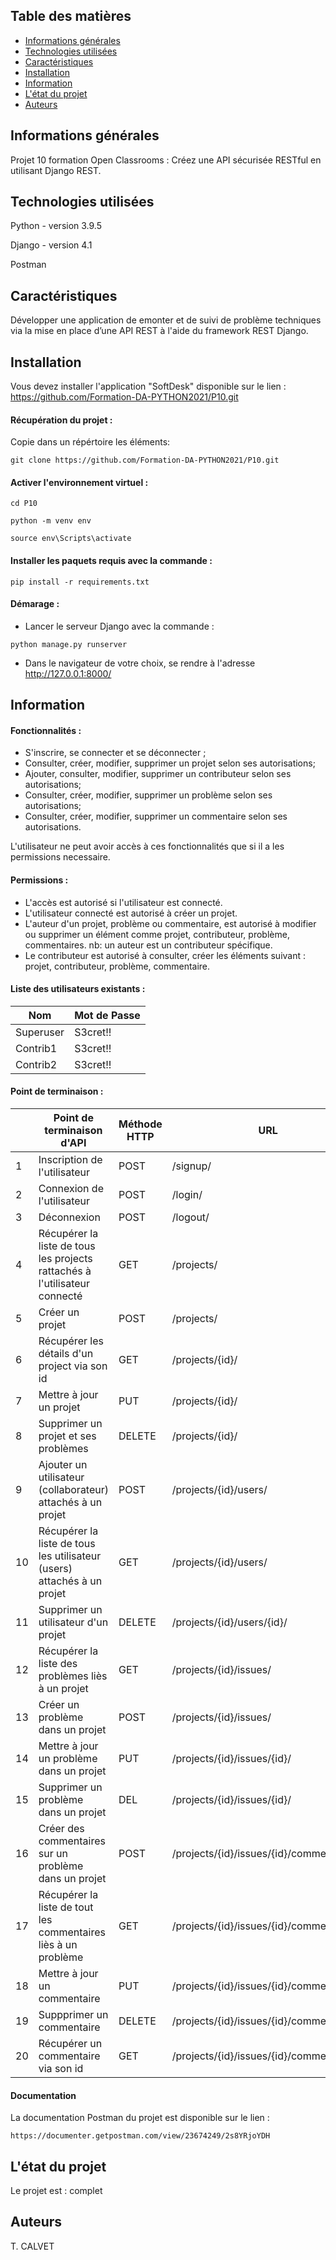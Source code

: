 ## Table des matières
* [Informations générales](#informations-générales)
* [Technologies utilisées](#technologies-used)
* [Caractéristiques](#caractéristiques)
* [Installation](#installation)
* [Information](#information)
* [L'état du projet](#L-état-du-projet)
* [Auteurs](Auteurs)


## Informations générales

Projet 10 formation Open Classrooms : Créez une API sécurisée RESTful en utilisant Django REST.

## Technologies utilisées

Python - version 3.9.5

Django - version 4.1

Postman

## Caractéristiques

Développer une application de emonter et de suivi de problème techniques via la mise en place d’une API REST à l'aide du framework REST Django.

## Installation 

Vous devez installer l'application "SoftDesk" disponible sur le lien : 
https://github.com/Formation-DA-PYTHON2021/P10.git

#### Récupération du projet : 

Copie dans un répértoire les éléments:

``git clone https://github.com/Formation-DA-PYTHON2021/P10.git``

#### Activer l'environnement virtuel : 

``cd P10``

``python -m venv env``

``source env\Scripts\activate``

#### Installer les paquets requis avec la commande : 

``pip install -r requirements.txt``

#### Démarage : 

- Lancer le serveur Django avec la commande : 

``python manage.py runserver``

- Dans le navigateur de votre choix, se rendre à l'adresse http://127.0.0.1:8000/

## Information 
#### Fonctionnalités :
- S'inscrire, se connecter et se déconnecter  ;
- Consulter, créer, modifier, supprimer un projet selon ses autorisations;
- Ajouter, consulter, modifier, supprimer un contributeur selon ses autorisations;
- Consulter, créer, modifier, supprimer un problème selon ses autorisations;
- Consulter, créer, modifier, supprimer un commentaire selon ses autorisations.

L'utilisateur ne peut avoir accès à ces fonctionnalités que si il a les permissions necessaire.

#### Permissions : 
- L'accès est autorisé si l'utilisateur est connecté.
- L'utilisateur connecté est autorisé à créer un projet.
- L'auteur d'un projet, problème ou commentaire, est autorisé à modifier ou supprimer un élément comme projet, contributeur, problème, commentaires. nb: un auteur est un contributeur spécifique.
- Le contributeur est autorisé à consulter, créer les éléments suivant : projet, contributeur, problème, commentaire.

#### Liste des utilisateurs existants :

| Nom           | Mot de Passe  |
| ------------- | ------------- |
| Superuser     | S3cret!!      |
| Contrib1      | S3cret!!      |
| Contrib2      | S3cret!!      |

#### Point de terminaison : 

| | Point de  terminaison d'API |Méthode HTTP   |URL            |
|--| ---------------------------- | ------------- | ------------- |
|1|Inscription de l'utilisateur | POST          | /signup/      |
|2| Connexion de l'utilisateur  | POST          | /login/       |
|3|  Déconnexion                |   POST        | /logout/      |
|4|Récupérer la liste de tous les projects rattachés à l'utilisateur connecté|GET| /projects/|
|5|Créer un projet |POST | /projects/ |
|6| Récupérer les détails d'un project via son id  | GET   |/projects/{id}/ |
|7|Mettre à jour un projet| PUT | /projects/{id}/|
|8| Supprimer un projet et ses problèmes | DELETE |   /projects/{id}/|
|9|  Ajouter un utilisateur (collaborateur) attachés à un projet |   POST |/projects/{id}/users/ |
|10|Récupérer la liste de tous les utilisateur (users) attachés à un projet| GET|/projects/{id}/users/|
|11|Supprimer un utilisateur d'un projet | DELETE | /projects/{id}/users/{id}/ |
|12| Récupérer la liste des problèmes liès à un projet  |  GET |/projects/{id}/issues/ |
|13|Créer un problème dans un projet| POST|/projects/{id}/issues/ |
|14| Mettre à jour un problème dans un projet| PUT|/projects/{id}/issues/{id}/|
|15| Supprimer un problème dans un projet  | DEL  | /projects/{id}/issues/{id}/|
|16|Créer des commentaires sur un problème dans un projet|POST |/projects/{id}/issues/{id}/comments/{id}/|
|17|Récupérer la liste de tout les commentaires liès à un problème |  GET  | /projects/{id}/issues/{id}/comments/|
|18|Mettre à jour un commentaire|PUT | /projects/{id}/issues/{id}/comments/{id}/|
|19|Suppprimer un commentaire | DELETE| /projects/{id}/issues/{id}/comments/{id}/  |
|20|   Récupérer un commentaire via son id|  GET  | /projects/{id}/issues/{id}/comments/{id}/|
#### Documentation
La documentation Postman du projet est disponible sur le lien :

``https://documenter.getpostman.com/view/23674249/2s8YRjoYDH``



## L'état du projet

Le projet est : complet



## Auteurs

T. CALVET
